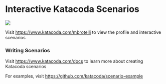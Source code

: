# Interactive Katacoda Scenarios

[![](http://shields.katacoda.com/katacoda/mbrotelli/count.svg)](https://www.katacoda.com/mbrotelli "Get your profile on Katacoda.com")

Visit https://www.katacoda.com/mbrotelli to view the profile and interactive scenarios

### Writing Scenarios
Visit https://www.katacoda.com/docs to learn more about creating Katacoda scenarios

For examples, visit https://github.com/katacoda/scenario-example
